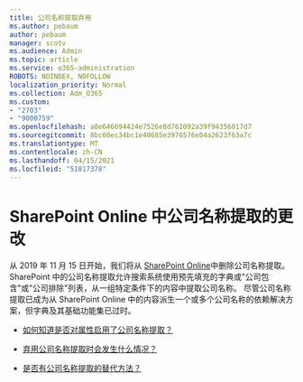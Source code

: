 ```yaml
---
title: 公司名称提取弃用
ms.author: pebaum
author: pebaum
manager: scotv
ms.audience: Admin
ms.topic: article
ms.service: o365-administration
ROBOTS: NOINDEX, NOFOLLOW
localization_priority: Normal
ms.collection: Adm_O365
ms.custom:
- "2703"
- "9000759"
ms.openlocfilehash: a0e646694424e7526e8d761092a39f94356017d7
ms.sourcegitcommit: 8bc60ec34bc1e40685e3976576e04a2623f63a7c
ms.translationtype: MT
ms.contentlocale: zh-CN
ms.lasthandoff: 04/15/2021
ms.locfileid: "51817378"
---
```

# <a name="changes-to-company-name-extraction-in-sharepoint-online"></a>SharePoint Online 中公司名称提取的更改

从 2019 年 11 月 15 日开始，我们将从 [SharePoint Online](https://docs.microsoft.com/sharepoint/changes-to-company-name-extraction-in-sharepoint-online)中删除公司名称提取。 SharePoint 中的公司名称提取允许搜索系统使用预先填充的字典或"公司包含"或"公司排除"列表，从一组特定条件下的内容中提取公司名称。 尽管公司名称提取已成为从 SharePoint Online 中的内容派生一个或多个公司名称的依赖解决方案，但字典及其基础功能集已过时。

- [如何知道是否对属性启用了公司名称提取？](https://docs.microsoft.com/sharepoint/changes-to-company-name-extraction-in-sharepoint-online#how-do-i-know-if-company-name-extraction-is-enabled-for-a-property)

- [弃用公司名称提取时会发生什么情况？](https://docs.microsoft.com/sharepoint/changes-to-company-name-extraction-in-sharepoint-online#what-happens-when-company-name-extraction-is-deprecated) 

- [是否有公司名称提取的替代方法？](https://docs.microsoft.com/sharepoint/changes-to-company-name-extraction-in-sharepoint-online#are-there-alternatives-to-company-name-extraction) 